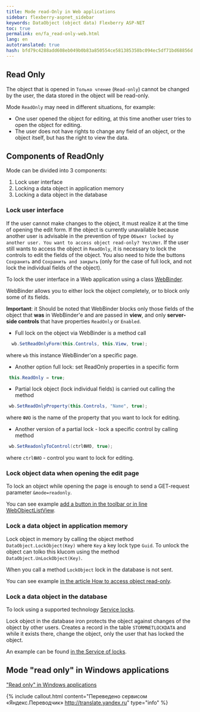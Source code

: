 ```yaml
--- 
title: Mode read-Only in Web applications 
sidebar: flexberry-aspnet_sidebar 
keywords: DataObject (object data) Flexberry ASP-NET 
toc: true 
permalink: en/fa_read-only-web.html 
lang: en 
autotranslated: true 
hash: bfd79c4288add608eb049b0b83a850554ce581385358bc094ec5df71bd68856d 
--- 
```


## Read Only 

The object that is opened in `Только чтение` (`Read-only`) cannot be changed by the user, the data stored in the object will be read-only. 

Mode `ReadOnly` may need in different situations, for example: 

* One user opened the object for editing, at this time another user tries to open the object for editing. 
* The user does not have rights to change any field of an object, or the object itself, but has the right to view the data. 

## Components of ReadOnly 

Mode can be divided into 3 components: 

1. Lock user interface 
2. Locking a data object in application memory 
3. Locking a data object in the database 

### Lock user interface 

If the user cannot make changes to the object, it must realize it at the time of opening the edit form. If the object is currently unavailable because another user is advisable in the prevention of type `Объект locked by another user. You want to access object read-only? Yes\Нет`. 
If the user still wants to access the object in `ReadOnly`, it is necessary to lock the controls to edit the fields of the object. You also need to hide the buttons `Сохранить` and `Сохранить and закрыть` (only for the case of full lock, and not lock the individual fields of the object). 

To lock the user interface in a Web application using a class [WebBinder](fa_web-binder.html). 

WebBinder allows you to either lock the object completely, or to block only some of its fields. 

__Important__: it Should be noted that WebBinder blocks only those fields of the object that __was__ in WebBinder'e and are passed in __view__, and only __server-side controls__ that have properties `ReadOnly` or `Enabled`. 

* Full lock on the object via WebBinder is a method call 

```csharp
  wb.SetReadOnlyForm(this.Controls, this.View, true); 
``` 

where `wb` this instance WebBinder'on a specific page. 

* Another option full lock: set ReadOnly properties in a specific form 

```csharp
 this.ReadOnly = true; 
``` 

* Partial lock object (lock individual fields) is carried out calling the method 

```csharp
 wb.SetReadOnlyProperty(this.Controls, "Name", true); 
``` 

where `ФИО` is the name of the property that you want to lock for editing. 

* Another version of a partial lock - lock a specific control by calling method 

```csharp
 wb.SetReadonlyToControl(ctrlФИО, true); 
``` 

where `ctrlФИО` - control you want to lock for editing.

### Lock object data when opening the edit page 

To lock an object while opening the page is enough to send a GET-request parameter `&mode=readonly`. 

You can see example [add a button in the toolbar or in line WebObjectListView](fa_wolv-add-button.html). 

### Lock a data object in application memory 

Lock object in memory by calling the object method `DataObject.LockObject(Key)` where `Key` a key lock type `Guid`. To unlock the object can tolko this klucom using the method `DataObject.UnLockObject(Key)`. 

When you call a method `LockObject` lock in the database is not sent. 

You can see example [in the article How to access object read-only](fo_read-only-object.html). 

### Lock a data object in the database 

To lock using a supported technology [Service locks](fo_lock-service.html). 

Lock object in the database iron protects the object against changes of the object by other users. Creates a record in the table `STORMNETLOCKDATA` and while it exists there, change the object, only the user that has locked the object. 

An example can be found [in the Service of locks](fo_lock-service.html). 

## Mode "read only" in Windows applications 

["Read only" in Windows applications](fw_readonly-win.html) 



{% include callout.html content="Переведено сервисом «Яндекс.Переводчик» <http://translate.yandex.ru>" type="info" %}